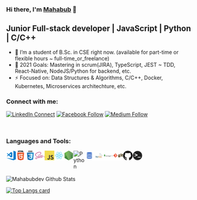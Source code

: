 ### Hi there, I'm  [Mahabub][website] 👋

## Junior Full-stack developer | JavaScript | Python | C/C++
<!-- - 🔭 I’m currently working [Programming Hero][programming]! -->
- 🌱 I’m a student of B.Sc. in CSE right now. (available for part-time or flexible hours ~ full-time_or_freelance)
- 🥅 2021 Goals: Mastering in scrum(JIRA), TypeScript, JEST ~ TDD, React-Native, NodeJS/Python for backend, etc.
- ⚡ Focused on: Data Structures & Algorithms, C/C++, Docker, Kubernetes, Microservices architechture, etc. 

### Connect with me:

[![LinkedIn Connect](https://img.shields.io/badge/%20-Connect-black?color=14171A&labelColor=212121&logo=linkedin&logoColor=ffffff)](https://www.linkedin.com/in/mahabub2000/) 
[![Facebook Follow](https://img.shields.io/badge/%20-Follow-black?color=14171A&labelColor=1976d2&logo=facebook&logoColor=ffffff)](https://web.facebook.com/mahabub6333) 
[![Medium Follow](https://img.shields.io/badge/%20-Follow-black?color=14171A&labelColor=1976d2&logo=medium&logoColor=ffffff)](https://mahabubdev.medium.com/) 
<!-- [![Questions](https://img.shields.io/badge/%20-Questions-black?color=14171A&labelColor=fff&logo=stackoverflow&logoColor=0c0d0e26)](https://stackoverflow.com/users/10425732/solaiman-shadin) -->

<br />

### Languages and Tools:

[<img align="left" alt="Visual Studio Code" width="26px" src="https://raw.githubusercontent.com/github/explore/80688e429a7d4ef2fca1e82350fe8e3517d3494d/topics/visual-studio-code/visual-studio-code.png" />][webdevplaylist]
[<img align="left" alt="HTML5" width="26px" src="https://raw.githubusercontent.com/github/explore/80688e429a7d4ef2fca1e82350fe8e3517d3494d/topics/html/html.png" />][webdevplaylist]
[<img align="left" alt="CSS3" width="26px" src="https://raw.githubusercontent.com/github/explore/80688e429a7d4ef2fca1e82350fe8e3517d3494d/topics/css/css.png" />][cssplaylist]
[<img align="left" alt="Sass" width="26px" src="https://raw.githubusercontent.com/github/explore/80688e429a7d4ef2fca1e82350fe8e3517d3494d/topics/sass/sass.png" />][cssplaylist]
[<img align="left" alt="JavaScript" width="26px" src="https://raw.githubusercontent.com/github/explore/80688e429a7d4ef2fca1e82350fe8e3517d3494d/topics/javascript/javascript.png" />][jsplaylist]
[<img align="left" alt="React" width="26px" src="https://raw.githubusercontent.com/github/explore/80688e429a7d4ef2fca1e82350fe8e3517d3494d/topics/react/react.png" />][reactplaylist]
[<img align="left" alt="Node.js" width="26px" src="https://raw.githubusercontent.com/github/explore/80688e429a7d4ef2fca1e82350fe8e3517d3494d/topics/nodejs/nodejs.png" />][webdevplaylist]
[<img align="left" alt="Python" width="30px" src="https://raw.githubusercontent.com/rhoit/mode-icons/dump/icons/python.png" />][webdevplaylist]
[<img align="left" alt="SQL" width="26px" src="https://raw.githubusercontent.com/github/explore/80688e429a7d4ef2fca1e82350fe8e3517d3494d/topics/sql/sql.png" />][webdevplaylist]
[<img align="left" alt="MySQL" width="26px" src="https://raw.githubusercontent.com/github/explore/80688e429a7d4ef2fca1e82350fe8e3517d3494d/topics/mysql/mysql.png" />][webdevplaylist]
[<img align="left" alt="MongoDB" width="26px" src="https://raw.githubusercontent.com/github/explore/80688e429a7d4ef2fca1e82350fe8e3517d3494d/topics/mongodb/mongodb.png" />][webdevplaylist]
[<img align="left" alt="Git" width="26px" src="https://raw.githubusercontent.com/github/explore/80688e429a7d4ef2fca1e82350fe8e3517d3494d/topics/git/git.png" />][webdevplaylist]
[<img align="left" alt="GitHub" width="26px" src="https://raw.githubusercontent.com/github/explore/78df643247d429f6cc873026c0622819ad797942/topics/github/github.png" />][webdevplaylist]
[<img align="left" alt="HTML5" width="26px" src="https://raw.githubusercontent.com/github/explore/80688e429a7d4ef2fca1e82350fe8e3517d3494d/topics/terminal/terminal.png" />][webdevplaylist]

<br />

<br />
 
<!-- [@mahabubdev__discord_server](https://discord.gg/yhTkDZ76Pz) -->

<br />
<br />
<img width="500px" alt="Mahabubdev Github Stats"  src="https://github-readme-stats.vercel.app/api?username=mahabubdev&show_icons=true"/>

[![Top Langs card](https://github-readme-stats.vercel.app/api/top-langs/?username=mahabubdev&card_width=500)](https://github.com/mahabubdev/)


[programming]: https://web.programming-hero.com/
[website]: https://github.com/mahabubdev/
[twitter]: https://github.com/mahabubdev/
[linkedin]: https://github.com/mahabubdev/
[webdevplaylist]: https://github.com/mahabubdev/
[jsplaylist]: https://github.com/mahabubdev/
[cssplaylist]: https://github.com/mahabubdev/
[reactplaylist]: https://github.com/mahabubdev/
